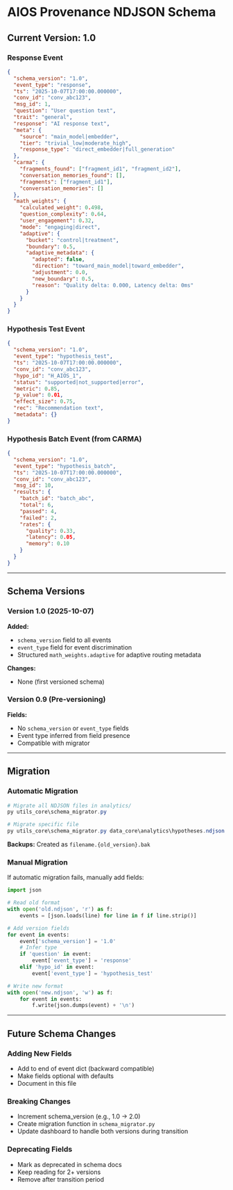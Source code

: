 # AIOS Provenance NDJSON Schema

## Current Version: 1.0

### Response Event
```json
{
  "schema_version": "1.0",
  "event_type": "response",
  "ts": "2025-10-07T17:00:00.000000",
  "conv_id": "conv_abc123",
  "msg_id": 1,
  "question": "User question text",
  "trait": "general",
  "response": "AI response text",
  "meta": {
    "source": "main_model|embedder",
    "tier": "trivial_low|moderate_high",
    "response_type": "direct_embedder|full_generation"
  },
  "carma": {
    "fragments_found": ["fragment_id1", "fragment_id2"],
    "conversation_memories_found": [],
    "fragments": ["fragment_id1"],
    "conversation_memories": []
  },
  "math_weights": {
    "calculated_weight": 0.498,
    "question_complexity": 0.64,
    "user_engagement": 0.32,
    "mode": "engaging|direct",
    "adaptive": {
      "bucket": "control|treatment",
      "boundary": 0.5,
      "adaptive_metadata": {
        "adapted": false,
        "direction": "toward_main_model|toward_embedder",
        "adjustment": 0.0,
        "new_boundary": 0.5,
        "reason": "Quality delta: 0.000, Latency delta: 0ms"
      }
    }
  }
}
```

### Hypothesis Test Event
```json
{
  "schema_version": "1.0",
  "event_type": "hypothesis_test",
  "ts": "2025-10-07T17:00:00.000000",
  "conv_id": "conv_abc123",
  "hypo_id": "H_AIOS_1",
  "status": "supported|not_supported|error",
  "metric": 0.85,
  "p_value": 0.01,
  "effect_size": 0.75,
  "rec": "Recommendation text",
  "metadata": {}
}
```

### Hypothesis Batch Event (from CARMA)
```json
{
  "schema_version": "1.0",
  "event_type": "hypothesis_batch",
  "ts": "2025-10-07T17:00:00.000000",
  "conv_id": "conv_abc123",
  "msg_id": 10,
  "results": {
    "batch_id": "batch_abc",
    "total": 6,
    "passed": 4,
    "failed": 2,
    "rates": {
      "quality": 0.33,
      "latency": 0.05,
      "memory": 0.10
    }
  }
}
```

---

## Schema Versions

### Version 1.0 (2025-10-07)
**Added:**
- `schema_version` field to all events
- `event_type` field for event discrimination
- Structured `math_weights.adaptive` for adaptive routing metadata

**Changes:**
- None (first versioned schema)

### Version 0.9 (Pre-versioning)
**Fields:**
- No `schema_version` or `event_type` fields
- Event type inferred from field presence
- Compatible with migrator

---

## Migration

### Automatic Migration
```powershell
# Migrate all NDJSON files in analytics/
py utils_core\schema_migrator.py

# Migrate specific file
py utils_core\schema_migrator.py data_core\analytics\hypotheses.ndjson
```

**Backups:** Created as `filename.{old_version}.bak`

### Manual Migration
If automatic migration fails, manually add fields:
```python
import json

# Read old format
with open('old.ndjson', 'r') as f:
    events = [json.loads(line) for line in f if line.strip()]

# Add version fields
for event in events:
    event['schema_version'] = '1.0'
    # Infer type
    if 'question' in event:
        event['event_type'] = 'response'
    elif 'hypo_id' in event:
        event['event_type'] = 'hypothesis_test'

# Write new format
with open('new.ndjson', 'w') as f:
    for event in events:
        f.write(json.dumps(event) + '\n')
```

---

## Future Schema Changes

### Adding New Fields
- Add to end of event dict (backward compatible)
- Make fields optional with defaults
- Document in this file

### Breaking Changes
- Increment schema_version (e.g., 1.0 → 2.0)
- Create migration function in `schema_migrator.py`
- Update dashboard to handle both versions during transition

### Deprecating Fields
- Mark as deprecated in schema docs
- Keep reading for 2+ versions
- Remove after transition period

